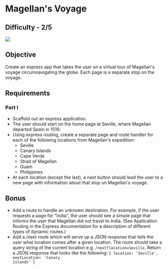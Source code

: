 # Magellan's Voyage

## Difficulty - 2/5
<img src="https://ru-student-site.s3.amazonaws.com/magellan.jpg">

## Objective
Create an express app that takes the user on a virtual tour of Magellan's voyage circumnavigating the globe. Each page is a separate stop on the voyage.

## Requirements

### Part I
- Scaffold out an express application.
- The user should start on the home page at Seville, where Magellan departed Spain in 1519.
- Using express routing, create a separate page and route handler for each of the following locations from Magellan's expedition:
    - Seville
    - Canary Islands
    - Cape Verde
    - Strait of Magellan
    - Guam
    - Philippines
- At each location (except the last), a next button should lead the user to a new page with information about that stop on Magellan's voyage.

## Bonus
- Add a route to handle an unknown destination. For example, if the user requests a page for "India", the user should see a simple page that informs the user that Magellan did not travel to India. (See Application Routing in the Express documentation for a description of different types of dynamic routes.)
- Add a /next route which will serve up a JSON response that tells the user what location comes after a given location.
The route should take a query string of the current location e.g. <code>/next?location=Seville</code>.
Return a JSON response that looks like the following: <code>{ location: 'Seville', nextLocation: 'Canary Islands' }</code>